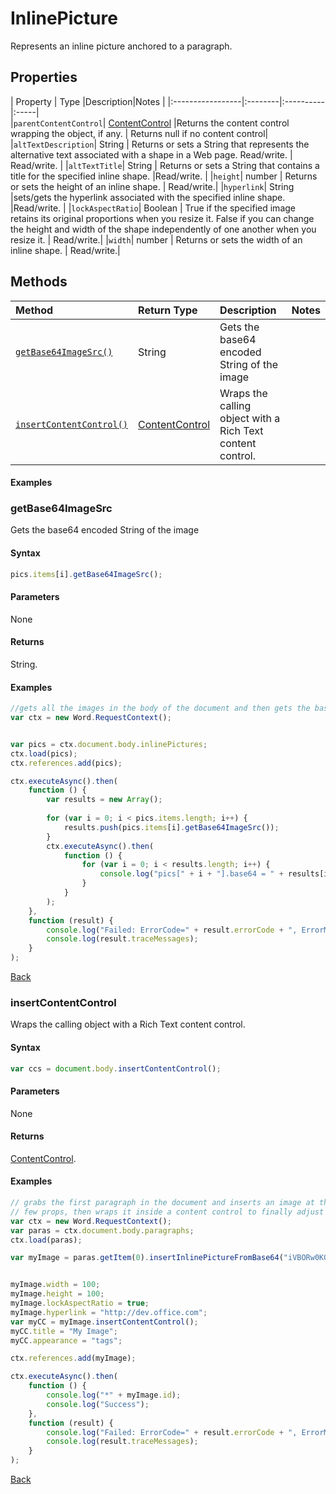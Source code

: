 # InlinePicture

Represents an inline picture anchored to a paragraph.
## Properties

| Property         | Type    |Description|Notes |
|:-----------------|:--------|:----------|:-----|\
|`parentContentControl`|  [ContentControl](contentControl.md)   |Returns the content control wrapping the object, if any. | Returns null if no content control|
|`altTextDescription`| String  | Returns or sets a String that represents the alternative text associated with a shape in a Web page. Read/write. | Read/write. |
|`altTextTitle`| String  | Returns or sets a String that contains a title for the specified inline shape. |Read/write. |
|`height`| number  |  Returns or sets the height of an inline shape. | Read/write.|
|`hyperlink`| String  |sets/gets the hyperlink associated with the specified inline shape.  |Read/write. |
|`lockAspectRatio`| Boolean  | True if the specified image retains its original proportions when you resize it. False if you can change the height and width of the shape independently of one another when you resize it. | Read/write.|
|`width`| number  | Returns or sets the width of an inline shape.  | Read/write.|

## Methods


| Method     | Return Type    |Description|Notes  |
|:-----------------|:--------|:----------|:------|
|[`getBase64ImageSrc()`](#getbase64imagesrc)| String | Gets the base64 encoded String of the image | | 
|[`insertContentControl()`](#insertcontentcontrol)| [ContentControl](contentcontrol.md)  |Wraps the calling object with a Rich Text content control. |  | 


  


#### Examples
### getBase64ImageSrc
Gets the base64 encoded String of the image

#### Syntax
```js
pics.items[i].getBase64ImageSrc();

```
#### Parameters

None

#### Returns

String.


#### Examples

```js
//gets all the images in the body of the document and then gets the base64 for each.
var ctx = new Word.RequestContext();


var pics = ctx.document.body.inlinePictures;
ctx.load(pics);
ctx.references.add(pics);

ctx.executeAsync().then(
	function () {
		var results = new Array();
	
		for (var i = 0; i < pics.items.length; i++) {
			results.push(pics.items[i].getBase64ImageSrc());
		}
		ctx.executeAsync().then(
			function () {
				for (var i = 0; i < results.length; i++) {
					console.log("pics[" + i + "].base64 = " + results[i].value);
				}
			}
		);
	},
	function (result) {
		console.log("Failed: ErrorCode=" + result.errorCode + ", ErrorMessage=" + result.errorMessage);
		console.log(result.traceMessages);
	}
);


```
[Back](#methods)




### insertContentControl

Wraps the calling object with a Rich Text content control.

#### Syntax
```js
var ccs = document.body.insertContentControl();
```
#### Parameters

None

#### Returns

[ContentControl](contentControl.md).


#### Examples

```js
// grabs the first paragraph in the document and inserts an image at the end of it, then sets a
// few props, then wraps it inside a content control to finally adjust a few properties of the content control.
var ctx = new Word.RequestContext();
var paras = ctx.document.body.paragraphs;
ctx.load(paras);

var myImage = paras.getItem(0).insertInlinePictureFromBase64("iVBORw0KGgoAAAANSUhEUgAAAIAAAACABAMAAAAxEHz4AAAAJFBMVEX///9GRkZGRkZGRkZGRkZGRkZGRkZGRkYBpO9/ugDyUCL/uQGm4PjWAAAACHRSTlMBCQ0RFRknMx7uViEAAAB3SURBVGje7dcxCYBQGEXhi6izYBHB0RIiiAXkzW5iAMEKFnCwguVscJd/ecM5Ab79SNHK5FqlZXeNql/XIx23awMAAAAAAAAAAAAAAAAAyBwIvzNJxeyapLZ3Naou1ykNn6sDAAAAAAAAAAAAAAAAAMgcCL9ztB/UhshWs1l/WAAAAABJRU5ErkJggg==", Word.InsertLocation.end);


myImage.width = 100;
myImage.height = 100;
myImage.lockAspectRatio = true;
myImage.hyperlink = "http://dev.office.com";
var myCC = myImage.insertContentControl();
myCC.title = "My Image";
myCC.appearance = "tags";

ctx.references.add(myImage);

ctx.executeAsync().then(
	function () {
		console.log("*" + myImage.id);
		console.log("Success");
	},
	function (result) {
		console.log("Failed: ErrorCode=" + result.errorCode + ", ErrorMessage=" + result.errorMessage);
		console.log(result.traceMessages);
	}
);
```
[Back](#methods)


